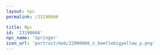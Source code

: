 ```yaml
---
layout: npc
permalink: /23190066

title: Npc
id: '23190066'
npc_name: 'Springer'
icon_url: 'portrait/mob/22000066_n_beetlebigyellow_p.png'
---
```

